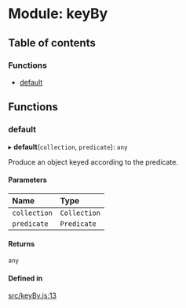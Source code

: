 # Module: keyBy

## Table of contents

### Functions

- [default](keyBy.md#default)

## Functions

### default

▸ **default**(`collection`, `predicate`): `any`

Produce an object keyed according to the predicate.

#### Parameters

| Name | Type |
| :------ | :------ |
| `collection` | `Collection` |
| `predicate` | `Predicate` |

#### Returns

`any`

#### Defined in

[src/keyBy.js:13](https://github.com/Twipped/js-utils/blob/f2eceb5/src/keyBy.js#L13)
